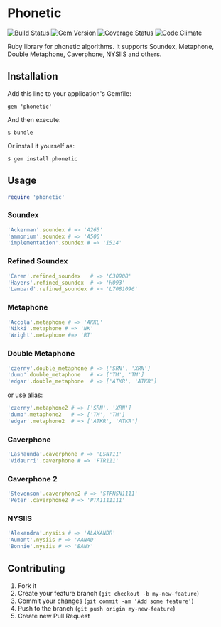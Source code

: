 # Phonetic
[![Build Status](https://travis-ci.org/n7v/phonetic.png)](https://travis-ci.org/n7v/phonetic)
[![Gem Version](https://badge.fury.io/rb/phonetic.png)](http://badge.fury.io/rb/phonetic)
[![Coverage Status](https://coveralls.io/repos/n7v/phonetic/badge.png)](https://coveralls.io/r/n7v/phonetic)
[![Code Climate](https://codeclimate.com/github/n7v/phonetic.png)](https://codeclimate.com/github/n7v/phonetic)

Ruby library for phonetic algorithms.
It supports Soundex, Metaphone, Double Metaphone, Caverphone, NYSIIS and others.

## Installation

Add this line to your application's Gemfile:

    gem 'phonetic'

And then execute:

```shell
$ bundle
```

Or install it yourself as:

```shell
$ gem install phonetic
```

## Usage

```ruby
require 'phonetic'
```

### Soundex

```ruby
'Ackerman'.soundex # => 'A265'
'ammonium'.soundex # => 'A500'
'implementation'.soundex # => 'I514'
```

### Refined Soundex

```ruby
'Caren'.refined_soundex   # => 'C30908'
'Hayers'.refined_soundex  # => 'H093'
'Lambard'.refined_soundex # => 'L7081096'
```

### Metaphone

```ruby
'Accola'.metaphone # => 'AKKL'
'Nikki'.metaphone # => 'NK'
'Wright'.metaphone #=> 'RT'
```

### Double Metaphone

```ruby
'czerny'.double_metaphone # => ['SRN', 'XRN']
'dumb'.double_metaphone   # => ['TM', 'TM']
'edgar'.double_metaphone  # => ['ATKR', 'ATKR']
```

or use alias:

```ruby
'czerny'.metaphone2 # => ['SRN', 'XRN']
'dumb'.metaphone2   # => ['TM', 'TM']
'edgar'.metaphone2  # => ['ATKR', 'ATKR']
```

### Caverphone

```ruby
'Lashaunda'.caverphone # => 'LSNT11'
'Vidaurri'.caverphone # => 'FTR111'
````

### Caverphone 2

```ruby
'Stevenson'.caverphone2 # => 'STFNSN1111'
'Peter'.caverphone2 # => 'PTA1111111'
```

### NYSIIS

```ruby
'Alexandra'.nysiis # => 'ALAXANDR'
'Aumont'.nysiis # => 'AANAD'
'Bonnie'.nysiis # => 'BANY'
```

## Contributing

1. Fork it
2. Create your feature branch (`git checkout -b my-new-feature`)
3. Commit your changes (`git commit -am 'Add some feature'`)
4. Push to the branch (`git push origin my-new-feature`)
5. Create new Pull Request
